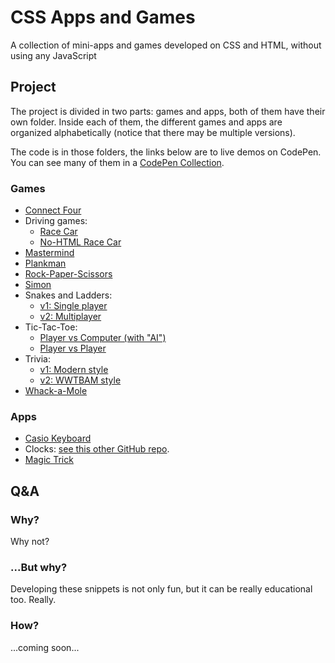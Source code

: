 # CSS Apps and Games

A collection of mini-apps and games developed on CSS and HTML, without using any JavaScript

## Project

The project is divided in two parts: games and apps, both of them have their own folder. Inside each of them,
the different games and apps are organized alphabetically (notice that there may be multiple versions).

The code is in those folders, the links below are to live demos on CodePen. You can see many of them in a
[CodePen Collection](https://codepen.io/collection/nvJYmm/).

### Games

- [Connect Four](https://codepen.io/alvaromontoro/full/rrPZwX)
- Driving games:
  - [Race Car](https://codepen.io/alvaromontoro/full/eYYzzWg)
  - [No-HTML Race Car](https://codepen.io/alvaromontoro/full/PoGJjQe)
- [Mastermind](https://codepen.io/alvaromontoro/full/YzwbgwE)
- [Plankman](https://codepen.io/alvaromontoro/full/XWdrQOg)
- [Rock-Paper-Scissors](https://codepen.io/alvaromontoro/full/BaaBYyz)
- [Simon](https://codepen.io/alvaromontoro/full/BGNaYo)
- Snakes and Ladders:
  - [v1: Single player](https://codepen.io/alvaromontoro/full/ejzJBJ)
  - [v2: Multiplayer](https://codepen.io/alvaromontoro/full/gjWPNW)
- Tic-Tac-Toe:
  - [Player vs Computer (with "AI")](https://codepen.io/alvaromontoro/full/BexWOw)
  - [Player vs Player](https://codepen.io/alvaromontoro/full/vwjBqz)
- Trivia:
  - [v1: Modern style](https://codepen.io/alvaromontoro/full/XZwJqM)
  - [v2: WWTBAM style](https://codepen.io/alvaromontoro/full/aLLbvV)
- [Whack-a-Mole](https://codepen.io/alvaromontoro/full/MWWKKMN)

### Apps

- [Casio Keyboard](https://codepen.io/alvaromontoro/full/ejwXJm)
- Clocks: [see this other GitHub repo](https://github.com/alvaromontoro/CSS-Clocks).
- [Magic Trick](https://codepen.io/alvaromontoro/full/xagVOa)

## Q&A

### Why?

Why not?

### ...But why?

Developing these snippets is not only fun, but it can be really educational too. Really.

### How?

...coming soon...
